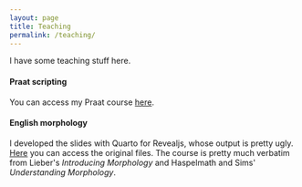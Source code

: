 ```yaml
---
layout: page
title: Teaching
permalink: /teaching/
---
```


I have some teaching stuff here.

#### Praat scripting

You can access my Praat course [here](praatcourse/index.html).

#### English morphology

I developed the slides with Quarto for Revealjs, whose output is pretty ugly. [Here](morphology.html) you can access the original files. The course is pretty much verbatim from Lieber's _Introducing Morphology_ and Haspelmath and Sims' _Understanding Morphology_.


